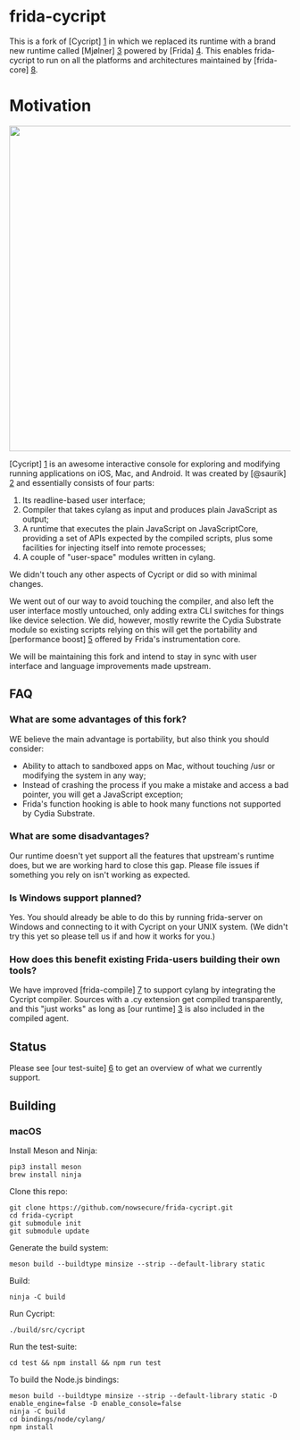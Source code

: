 # frida-cycript

This is a fork of [Cycript] [1] in which we replaced its runtime with a brand
new runtime called [Mjølner] [3] powered by [Frida] [4]. This enables
frida-cycript to run on all the platforms and architectures maintained by
[frida-core] [8].

# Motivation

<img src="https://github.com/nowsecure/cycript/raw/master/docs/demo.gif" width="583" />

[Cycript] [1] is an awesome interactive console for exploring and modifying
running applications on iOS, Mac, and Android. It was created by [@saurik] [2]
and essentially consists of four parts:

1. Its readline-based user interface;
2. Compiler that takes cylang as input and produces plain JavaScript as output;
3. A runtime that executes the plain JavaScript on JavaScriptCore, providing a
   set of APIs expected by the compiled scripts, plus some facilities for
   injecting itself into remote processes;
4. A couple of "user-space" modules written in cylang.

We didn't touch any other aspects of Cycript or did so with minimal changes.

We went out of our way to avoid touching the compiler, and also left the user
interface mostly untouched, only adding extra CLI switches for things like
device selection. We did, however, mostly rewrite the Cydia Substrate module
so existing scripts relying on this will get the portability and [performance
boost] [5] offered by Frida's instrumentation core.

We will be maintaining this fork and intend to stay in sync with user interface
and language improvements made upstream.

## FAQ

### What are some advantages of this fork?

WE believe the main advantage is portability, but also think you should consider:

- Ability to attach to sandboxed apps on Mac, without touching /usr or modifying
  the system in any way;
- Instead of crashing the process if you make a mistake and access a bad
  pointer, you will get a JavaScript exception;
- Frida's function hooking is able to hook many functions not supported by
  Cydia Substrate.

### What are some disadvantages?

Our runtime doesn't yet support all the features that upstream's runtime does,
but we are working hard to close this gap. Please file issues if something you
rely on isn't working as expected.

### Is Windows support planned?

Yes. You should already be able to do this by running frida-server on Windows
and connecting to it with Cycript on your UNIX system. (We didn't try this yet
so please tell us if and how it works for you.)

### How does this benefit existing Frida-users building their own tools?

We have improved [frida-compile] [7] to support cylang by integrating the
Cycript compiler. Sources with a .cy extension get compiled transparently, and
this "just works" as long as [our runtime] [3] is also included in the compiled
agent.

## Status

Please see [our test-suite] [6] to get an overview of what we currently support.

## Building

### macOS

Install Meson and Ninja:

    pip3 install meson
    brew install ninja

Clone this repo:

    git clone https://github.com/nowsecure/frida-cycript.git
    cd frida-cycript
    git submodule init
    git submodule update

Generate the build system:

    meson build --buildtype minsize --strip --default-library static

Build:

    ninja -C build

Run Cycript:

    ./build/src/cycript

Run the test-suite:

    cd test && npm install && npm run test

To build the Node.js bindings:

    meson build --buildtype minsize --strip --default-library static -D enable_engine=false -D enable_console=false
    ninja -C build
    cd bindings/node/cylang/
    npm install

  [1]: http://www.cycript.org/
  [2]: https://twitter.com/saurik
  [3]: https://github.com/nowsecure/mjolner
  [4]: http://www.frida.re/
  [5]: https://gist.github.com/oleavr/bfd9b65865e9f17914f2
  [6]: https://github.com/nowsecure/cycript/blob/master/test/types.js
  [7]: https://github.com/frida/frida-compile
  [8]: https://github.com/frida/frida-core/tree/master/src
